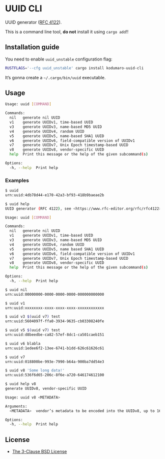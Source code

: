 [RFC 4122]: https://www.rfc-editor.org/rfc/rfc4122
[The 3-Clause BSD License]: https://opensource.org/license/bsd-3-clause/

# UUID CLI

UUID generator ([RFC 4122]).

This is a command line tool, **do not** install it using `cargo add`!!

## Installation guide

You need to enable `uuid_unstable` configuration flag:

```sh
RUSTFLAGS='--cfg uuid_unstable' cargo install kodumaro-uuid-cli
```

It’s gonna create a `~/.cargo/bin/uuid` executable.

## Usage

```sh
Usage: uuid [COMMAND]

Commands:
  nil   generate nil UUID
  v1    generate UUIDv1, time-based UUID
  v3    generate UUIDv3, name-based MD5 UUID
  v4    generate UUIDv4, random UUID
  v5    generate UUIDv5, name-based SHA1 UUID
  v6    generate UUIDv6, field-compatible version of UUIDv1
  v7    generate UUIDv7, Unix Epoch timestamp-based UUID
  v8    generate UUIDv8, vendor-specific UUID
  help  Print this message or the help of the given subcommand(s)

Options:
  -h, --help  Print help
```

### Examples

```sh
$ uuid
urn:uuid:4db78d44-e170-42a3-bf93-418b9baeae2b

$ uuid help
UUID generator (RFC 4122), see <https://www.rfc-editor.org/rfc/rfc4122>

Usage: uuid [COMMAND]

Commands:
  nil   generate nil UUID
  v1    generate UUIDv1, time-based UUID
  v3    generate UUIDv3, name-based MD5 UUID
  v4    generate UUIDv4, random UUID
  v5    generate UUIDv5, name based SHA1 UUID
  v6    generate UUIDv6, field-compatible version of UUIDv1
  v7    generate UUIDv7, Unix Epoch timestamp-based UUID
  v8    generate UUIDv8, vendor-specific UUID
  help  Print this message or the help of the given subcommand(s)

Options:
  -h, --help  Print help

$ uuid nil
urn:uuid:00000000-0000-0000-0000-000000000000

$ uuid v1
urn:uuid:xxxxxxxx-xxxx-xxxx-xxxx-xxxxxxxxxxxx

$ uuid v3 $(uuid v7) test
urn:uuid:5604097f-ffa0-3934-9635-cb03308240fe

$ uuid v5 $(uuid v7) test
urn:uuid:d8beedbe-ca82-57ef-8dc1-ca501caeb151

$ uuid v6 blabla
urn:uuid:1edee6f2-13ee-6741-b1dd-626c61626c61

$ uuid v7
urn:uuid:018800be-993e-7990-b64a-900ba7dd54e3

$ uuid v8 'Some long data!'
urn:uuid:536f6d65-206c-8f6e-a720-646174612100

$ uuid help v8
generate UUIDv8, vendor-specific UUID

Usage: uuid v8 <METADATA>

Arguments:
  <METADATA>  vendor’s metadata to be encoded into the UUIDv8, up to 16 bytes

Options:
  -h, --help  Print help
```

## License

- [The 3-Clause BSD License]
